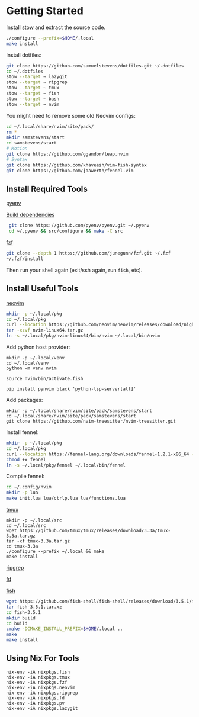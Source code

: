 # Getting Started

Install [stow](https://ftp.gnu.org/gnu/stow/) and extract the source code.

```sh
./configure --prefix=$HOME/.local
make install
```

Install dotfiles:

```sh
git clone https://github.com/samuelstevens/dotfiles.git ~/.dotfiles
cd ~/.dotfiles
stow --target ~ lazygit
stow --target ~ ripgrep
stow --target ~ tmux
stow --target ~ fish
stow --target ~ bash
stow --target ~ nvim
```

You might need to remove some old Neovim configs:

```sh
cd ~/.local/share/nvim/site/pack/
rm *
mkdir samstevens/start
cd samstevens/start
# Motion
git clone https://github.com/ggandor/leap.nvim
# Syntax
git clone https://github.com/khaveesh/vim-fish-syntax
git clone https://github.com/jaawerth/fennel.vim
```

## Install Required Tools

[pyenv](https://github.com/pyenv/pyenv#basic-github-checkout)

[Build dependencies](https://github.com/pyenv/pyenv/wiki#suggested-build-environment)

```sh
 git clone https://github.com/pyenv/pyenv.git ~/.pyenv
 cd ~/.pyenv && src/configure && make -C src
```

[fzf](https://github.com/junegunn/fzf#using-git)

```sh
git clone --depth 1 https://github.com/junegunn/fzf.git ~/.fzf
~/.fzf/install
```

Then run your shell again (exit/ssh again, run `fish`, etc).

## Install Useful Tools

[neovim](https://github.com/neovim/neovim/releases/)

```sh
mkdir -p ~/.local/pkg
cd ~/.local/pkg
curl --location https://github.com/neovim/neovim/releases/download/nightly/nvim-linux64.tar.gz -o nvim-linux64.tar.gz
tar -xzvf nvim-linux64.tar.gz
ln -s ~/.local/pkg/nvim-linux64/bin/nvim ~/.local/bin/nvim
```

Add python host provider:

```
mkdir -p ~/.local/venv
cd ~/.local/venv
python -m venv nvim

source nvim/bin/activate.fish

pip install pynvim black 'python-lsp-server[all]'
```

Add packages:

```
mkdir -p ~/.local/share/nvim/site/pack/samstevens/start
cd ~/.local/share/nvim/site/pack/samstevens/start
git clone https://github.com/nvim-treesitter/nvim-treesitter.git
```

Install fennel:

```sh
mkdir -p ~/.local/pkg
cd ~/.local/pkg
curl --location https://fennel-lang.org/downloads/fennel-1.2.1-x86_64 -o fennel
chmod +x fennel
ln -s ~/.local/pkg/fennel ~/.local/bin/fennel
```

Compile fennel:

```sh
cd ~/.config/nvim
mkdir -p lua
make init.lua lua/ctrlp.lua lua/functions.lua
```

[tmux](https://github.com/tmux/tmux/wiki/Installing#installing-tmux)

```
mkdir -p ~/.local/src
cd ~/.local/src
wget https://github.com/tmux/tmux/releases/download/3.3a/tmux-3.3a.tar.gz
tar -xf tmux-3.3a.tar.gz
cd tmux-3.3a
./configure --prefix ~/.local && make
make install
```

[ripgrep](https://github.com/BurntSushi/ripgrep/releases/tag/13.0.0)

[fd](https://github.com/sharkdp/fd/releases/tag/v8.4.0)

[fish](https://fishshell.com)

```sh
wget https://github.com/fish-shell/fish-shell/releases/download/3.5.1/fish-3.5.1.tar.xz 
tar fish-3.5.1.tar.xz
cd fish-3.5.1
mkdir build
cd build
cmake -DCMAKE_INSTALL_PREFIX=$HOME/.local ..
make
make install
```

## Using Nix For Tools

```
nix-env -iA nixpkgs.fish
nix-env -iA nixpkgs.tmux
nix-env -iA nixpkgs.fzf
nix-env -iA nixpkgs.neovim
nix-env -iA nixpkgs.ripgrep
nix-env -iA nixpkgs.fd
nix-env -iA nixpkgs.pv
nix-env -iA nixpkgs.lazygit
```
